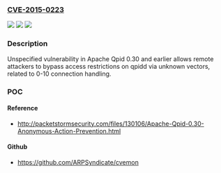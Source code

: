 ### [CVE-2015-0223](https://cve.mitre.org/cgi-bin/cvename.cgi?name=CVE-2015-0223)
![](https://img.shields.io/static/v1?label=Product&message=n%2Fa&color=blue)
![](https://img.shields.io/static/v1?label=Version&message=n%2Fa&color=blue)
![](https://img.shields.io/static/v1?label=Vulnerability&message=n%2Fa&color=brighgreen)

### Description

Unspecified vulnerability in Apache Qpid 0.30 and earlier allows remote attackers to bypass access restrictions on qpidd via unknown vectors, related to 0-10 connection handling.

### POC

#### Reference
- http://packetstormsecurity.com/files/130106/Apache-Qpid-0.30-Anonymous-Action-Prevention.html

#### Github
- https://github.com/ARPSyndicate/cvemon

